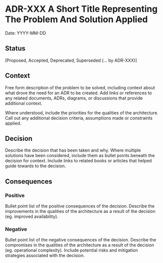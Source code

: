 # ADR-XXX A Short Title Representing The Problem And Solution Applied

Date: YYYY-MM-DD

## Status

[Proposed, Accepted, Deprecated, Superseded (... by ADR-XXX)]

## Context

Free form description of the problem to be solved, including context about what drove the need for an ADR to be created. Add links or references to any related documents, ADRs, diagrams, or discussions that provide additional context.

Where understood, include the priorities for the qualities of the architecture. Call out any additional decision criteria, assumptions made or constraints applied.

## Decision

Describe the decision that has been taken and why. Where multiple solutions have been considered, include them as bullet points beneath the decision for context. Include links to related books or articles that helped guide towards to the decision.

## Consequences

### Positive

Bullet point list of the positive consequences of the decision. Describe the improvements in the qualities of the architecture as a result of the decision (eg. improved availability).

### Negative

Bullet point list of the negative consequences of the decision. Describe the compromises in the qualities of the architecture as a result of the decision (eg. operational complexity). Include potential risks and mitigation strategies associated with the decision.